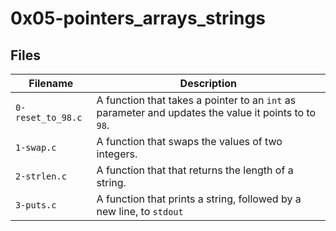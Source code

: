# 0x05-pointers_arrays_strings

## Files

| Filename | Description |
| ------------------------|----------------------------|
| `0-reset_to_98.c` | A function that takes a pointer to an `int` as parameter and updates the value it points to to `98`.|
| `1-swap.c` | A function that swaps the values of two integers. |
| `2-strlen.c` | A function that that returns the length of a string. |
| `3-puts.c` | A function that prints a string, followed by a new line, to `stdout` |
